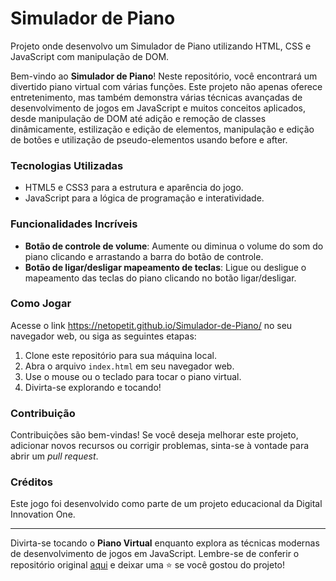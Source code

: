 # Simulador de Piano

Projeto onde desenvolvo um Simulador de Piano utilizando HTML, CSS e JavaScript com manipulação de DOM.

Bem-vindo ao **Simulador de Piano**! Neste repositório, você encontrará um divertido piano virtual com várias funções. Este projeto não apenas oferece entretenimento, mas também demonstra várias técnicas avançadas de desenvolvimento de jogos em JavaScript e muitos conceitos aplicados, desde manipulação de DOM até adição e remoção de classes dinâmicamente, estilização e edição de elementos, manipulação e edição de botões e utilização de pseudo-elementos usando before e after.

### Tecnologias Utilizadas

- HTML5 e CSS3 para a estrutura e aparência do jogo.
- JavaScript para a lógica de programação e interatividade.

### Funcionalidades Incríveis

- **Botão de controle de volume**: Aumente ou diminua o volume do som do piano clicando e arrastando a barra do botão de controle.
- **Botão de ligar/desligar mapeamento de teclas**: Ligue ou desligue o mapeamento das teclas do piano clicando no botão ligar/desligar.

### Como Jogar

Acesse o link https://netopetit.github.io/Simulador-de-Piano/ no seu navegador web, ou siga as seguintes etapas:

1. Clone este repositório para sua máquina local.
2. Abra o arquivo `index.html` em seu navegador web.
3. Use o mouse ou o teclado para tocar o piano virtual.
4. Divirta-se explorando e tocando!

### Contribuição

Contribuições são bem-vindas! Se você deseja melhorar este projeto, adicionar novos recursos ou corrigir problemas, sinta-se à vontade para abrir um _pull request_.

### Créditos

Este jogo foi desenvolvido como parte de um projeto educacional da Digital Innovation One.

---

Divirta-se tocando o **Piano Virtual** enquanto explora as técnicas modernas de desenvolvimento de jogos em JavaScript. Lembre-se de conferir o repositório original [aqui](https://github.com/digitalinnovationone/jsgame-detona-ralph) e deixar uma ⭐️ se você gostou do projeto!